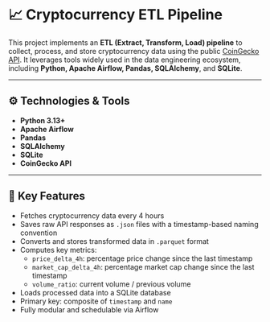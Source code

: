 # 📈 Cryptocurrency ETL Pipeline

This project implements an **ETL (Extract, Transform, Load) pipeline** to collect, process, and store cryptocurrency data using the public [CoinGecko API](https://www.coingecko.com/en/api). It leverages tools widely used in the data engineering ecosystem, including **Python, Apache Airflow, Pandas, SQLAlchemy**, and **SQLite**.

---

## ⚙️ Technologies & Tools

- **Python 3.13+**
- **Apache Airflow**
- **Pandas**
- **SQLAlchemy**
- **SQLite**
- **CoinGecko API**

---

## 🧠 Key Features

- Fetches cryptocurrency data every 4 hours
- Saves raw API responses as `.json` files with a timestamp-based naming convention
- Converts and stores transformed data in `.parquet` format
- Computes key metrics:
  - `price_delta_4h`: percentage price change since the last timestamp
  - `market_cap_delta_4h`: percentage market cap change since the last timestamp
  - `volume_ratio`: current volume / previous volume
- Loads processed data into a SQLite database
- Primary key: composite of `timestamp` and `name`
- Fully modular and schedulable via Airflow
